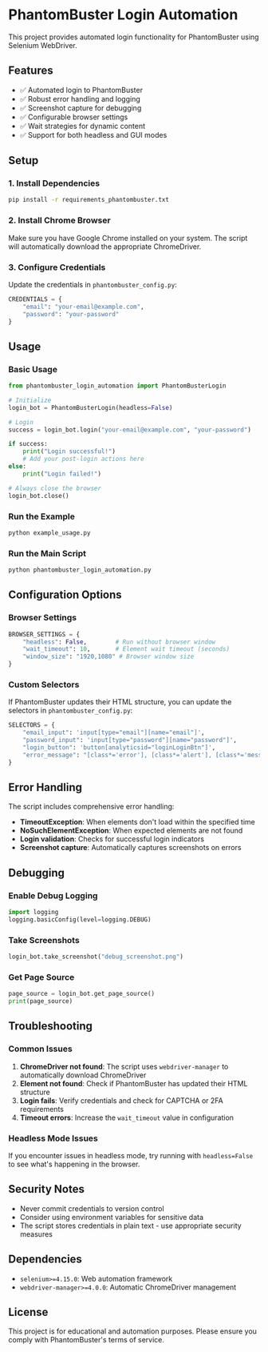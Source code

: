 # PhantomBuster Login Automation

This project provides automated login functionality for PhantomBuster using Selenium WebDriver.

## Features

- ✅ Automated login to PhantomBuster
- ✅ Robust error handling and logging
- ✅ Screenshot capture for debugging
- ✅ Configurable browser settings
- ✅ Wait strategies for dynamic content
- ✅ Support for both headless and GUI modes

## Setup

### 1. Install Dependencies

```bash
pip install -r requirements_phantombuster.txt
```

### 2. Install Chrome Browser

Make sure you have Google Chrome installed on your system. The script will automatically download the appropriate ChromeDriver.

### 3. Configure Credentials

Update the credentials in `phantombuster_config.py`:

```python
CREDENTIALS = {
    "email": "your-email@example.com",
    "password": "your-password"
}
```

## Usage

### Basic Usage

```python
from phantombuster_login_automation import PhantomBusterLogin

# Initialize
login_bot = PhantomBusterLogin(headless=False)

# Login
success = login_bot.login("your-email@example.com", "your-password")

if success:
    print("Login successful!")
    # Add your post-login actions here
else:
    print("Login failed!")

# Always close the browser
login_bot.close()
```

### Run the Example

```bash
python example_usage.py
```

### Run the Main Script

```bash
python phantombuster_login_automation.py
```

## Configuration Options

### Browser Settings

```python
BROWSER_SETTINGS = {
    "headless": False,        # Run without browser window
    "wait_timeout": 10,       # Element wait timeout (seconds)
    "window_size": "1920,1080" # Browser window size
}
```

### Custom Selectors

If PhantomBuster updates their HTML structure, you can update the selectors in `phantombuster_config.py`:

```python
SELECTORS = {
    "email_input": 'input[type="email"][name="email"]',
    "password_input": 'input[type="password"][name="password"]',
    "login_button": 'button[analyticsid="loginLoginBtn"]',
    "error_message": "[class*='error'], [class*='alert'], [class*='message']"
}
```

## Error Handling

The script includes comprehensive error handling:

- **TimeoutException**: When elements don't load within the specified time
- **NoSuchElementException**: When expected elements are not found
- **Login validation**: Checks for successful login indicators
- **Screenshot capture**: Automatically captures screenshots on errors

## Debugging

### Enable Debug Logging

```python
import logging
logging.basicConfig(level=logging.DEBUG)
```

### Take Screenshots

```python
login_bot.take_screenshot("debug_screenshot.png")
```

### Get Page Source

```python
page_source = login_bot.get_page_source()
print(page_source)
```

## Troubleshooting

### Common Issues

1. **ChromeDriver not found**: The script uses `webdriver-manager` to automatically download ChromeDriver
2. **Element not found**: Check if PhantomBuster has updated their HTML structure
3. **Login fails**: Verify credentials and check for CAPTCHA or 2FA requirements
4. **Timeout errors**: Increase the `wait_timeout` value in configuration

### Headless Mode Issues

If you encounter issues in headless mode, try running with `headless=False` to see what's happening in the browser.

## Security Notes

- Never commit credentials to version control
- Consider using environment variables for sensitive data
- The script stores credentials in plain text - use appropriate security measures

## Dependencies

- `selenium>=4.15.0`: Web automation framework
- `webdriver-manager>=4.0.0`: Automatic ChromeDriver management

## License

This project is for educational and automation purposes. Please ensure you comply with PhantomBuster's terms of service.
